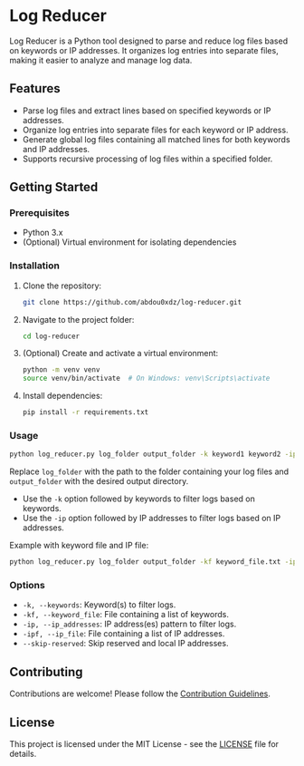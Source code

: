 
# Log Reducer

Log Reducer is a Python tool designed to parse and reduce log files based on keywords or IP addresses. It organizes log entries into separate files, making it easier to analyze and manage log data.

## Features

- Parse log files and extract lines based on specified keywords or IP addresses.
- Organize log entries into separate files for each keyword or IP address.
- Generate global log files containing all matched lines for both keywords and IP addresses.
- Supports recursive processing of log files within a specified folder.

## Getting Started

### Prerequisites

- Python 3.x
- (Optional) Virtual environment for isolating dependencies

### Installation

1. Clone the repository:

    ```bash
    git clone https://github.com/abdou0xdz/log-reducer.git
    ```

2. Navigate to the project folder:

    ```bash
    cd log-reducer
    ```

3. (Optional) Create and activate a virtual environment:

    ```bash
    python -m venv venv
    source venv/bin/activate  # On Windows: venv\Scripts\activate
    ```

4. Install dependencies:

    ```bash
    pip install -r requirements.txt
    ```

### Usage

```bash
python log_reducer.py log_folder output_folder -k keyword1 keyword2 -ip 192.168.1.1 10.0.0.1
```

Replace `log_folder` with the path to the folder containing your log files and `output_folder` with the desired output directory.

- Use the `-k` option followed by keywords to filter logs based on keywords.
- Use the `-ip` option followed by IP addresses to filter logs based on IP addresses.

Example with keyword file and IP file:

```bash
python log_reducer.py log_folder output_folder -kf keyword_file.txt -ipf ip_file.txt
```

### Options

- `-k, --keywords`: Keyword(s) to filter logs.
- `-kf, --keyword_file`: File containing a list of keywords.
- `-ip, --ip_addresses`: IP address(es) pattern to filter logs.
- `-ipf, --ip_file`: File containing a list of IP addresses.
- `--skip-reserved`: Skip reserved and local IP addresses.

## Contributing

Contributions are welcome! Please follow the [Contribution Guidelines](CONTRIBUTING.md).

## License

This project is licensed under the MIT License - see the [LICENSE](LICENSE) file for details.
